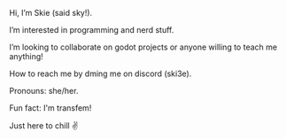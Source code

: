 Hi, I’m Skie (said sky!).

I’m interested in programming and nerd stuff.

I’m looking to collaborate on godot projects or anyone willing to teach me anything!

How to reach me by dming me on discord (ski3e).

Pronouns: she/her.

Fun fact: I'm transfem!

Just here to chill :v:
